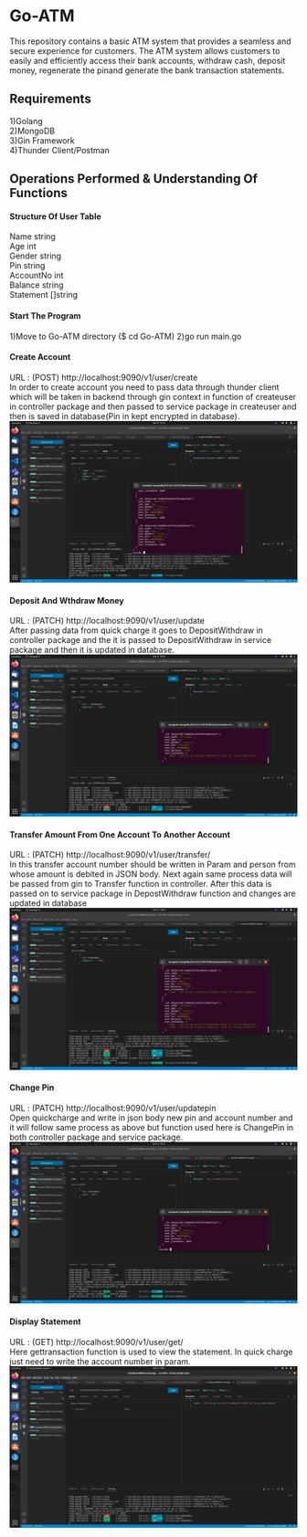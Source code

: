 # Go-ATM
This repository contains a basic ATM system that provides a seamless and secure experience for customers. The ATM system allows customers to easily and efficiently access their bank accounts, withdraw cash, deposit money, regenerate the pinand generate the bank transaction statements.

## Requirements
1)Golang <br />
2)MongoDB <br />
3)Gin Framework <br />
4)Thunder Client/Postman


## Operations Performed & Understanding Of Functions

#### Structure Of User Table
Name      string   
Age       int      
Gender    string   
Pin       string   
AccountNo int      
Balance   string   
Statement []string 

#### Start The Program
1)Move to Go-ATM directory ($ cd Go-ATM)
2)go run main.go

#### Create Account
URL : (POST) http://localhost:9090/v1/user/create <br />
In order to create account you need to pass data through thunder client which will be taken in backend through gin context in function of createuser in controller package and then passed to service package in createuser and then is saved in database(Pin in kept encrypted in database).
![Image text](https://github.com/deepakyadav810/Go-ATM/blob/main/Images/createacc.png)

#### Deposit And Wthdraw Money
URL : (PATCH) http://localhost:9090/v1/user/update <br />
After passing data from quick charge it goes to DepositWithdraw in controller package and the it is passed to DepositWithdraw in service package and then it is updated in database.
![Image text](https://github.com/deepakyadav810/Go-ATM/blob/main/Images/depositwithdraw.png)

#### Transfer Amount From One Account To Another Account
URL : (PATCH) http://localhost:9090/v1/user/transfer/<Account No. to transfer amount> <br />
In this transfer account number should be written in Param and person from whose amount is debited in JSON body. Next again same process data will be passed from gin to Transfer function in controller. After this data is passed on to service package in DepostWithdraw function and changes are updated in database
![Image text](https://github.com/deepakyadav810/Go-ATM/blob/main/Images/transfer.png)

#### Change Pin
URL : (PATCH) http://localhost:9090/v1/user/updatepin <br />
Open quickcharge and write in json body new pin and account number and it will follow same process as above but function used here is ChangePin in both controller package and service package.
![Image text](https://github.com/deepakyadav810/Go-ATM/blob/main/Images/changepin.png)

#### Display Statement
URL : (GET) http://localhost:9090/v1/user/get/<Account No. to fetch details> <br />
Here gettransaction function is used to view the statement. In quick charge just need to write the account number in param.
![Image text](https://github.com/deepakyadav810/Go-ATM/blob/main/Images/statement.png)
